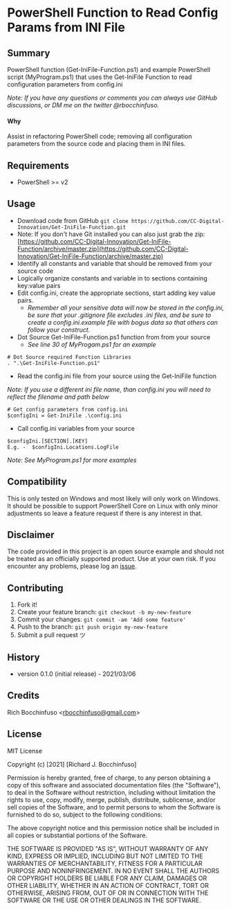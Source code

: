 # PowerShell Function to Read Config Params from INI File

## Summary
PowerShell function (Get-IniFile-Function.ps1) and example PowerShell script (MyProgram.ps1) that uses the Get-IniFile Function to read configuration parameters from config.ini

_Note: If you have any questions or comments you can always use GitHub discussions, or DM me on the twitter @rbocchinfuso._

#### Why
Assist in refactoring PowerShell code; removing all configuration parameters from the source code and placing them in INI files.


## Requirements
- PowerShell >= v2

## Usage
- Download code from GitHub
```git clone https://github.com/CC-Digital-Innovation/Get-IniFile-Function.git```
- Note:  If you don't have Git installed you can also just grab the zip:
[https://github.com/CC-Digital-Innovation/Get-IniFile-Function/archive/master.zip](https://github.com/CC-Digital-Innovation/Get-IniFile-Function/archive/master.zip)
- Identify all constants and variable that should be removed from your source code
- Logically organize constants and variable in to sections containing key:value pairs
- Edit config.ini, create the appropriate sections, start adding key value pairs.
  - _Remember all your sensitive data will now be stored in the config.ini, be sure that your .gitignore file excludes .ini files, and be sure to create a config.ini.example file with bogus data so that others can follow your construct._
- Dot Source Get-IniFile-Function.ps1 function from from your source
  - _See line 30 of MyProgam.ps1 for an example_
```
# Dot Source required Function Libraries
. ".\Get-IniFile-Function.ps1"
```

- Read the config.ini file from your source using the Get-IniFile function

_Note:  If you use a different ini file name, than config.ini you will need to reflect the filename and path below_

```
# Get config parameters from config.ini
$configIni = Get-IniFile .\config.ini
```

- Call config.ini variables from your source

```
$configIni.[SECTION].[KEY]
E.g. - 	$configIni.Locations.LogFile
```
_Note:  See MyProgram.ps1 for more examples_


## Compatibility
This is only tested on Windows and most likely will only work on Windows. It should be possible to support PowerShell Core on Linux with only minor adjustments so leave a feature request if there is any interest in that.

## Disclaimer
The code provided in this project is an open source example and should not be treated as an officially supported product. Use at your own risk. If you encounter any problems, please log an [issue](https://github.com/CC-Digital-Innovation/Get-IniFile-Function/issues).


## Contributing
1. Fork it!
2. Create your feature branch: `git checkout -b my-new-feature`
3. Commit your changes: `git commit -am 'Add some feature'`
4. Push to the branch: `git push origin my-new-feature`
5. Submit a pull request ツ

## History
-  version 0.1.0 (initial release) - 2021/03/06

## Credits
Rich Bocchinfuso <<rbocchinfuso@gmail.com>>

## License	
MIT License

Copyright (c) [2021] [Richard J. Bocchinfuso]

Permission is hereby granted, free of charge, to any person obtaining a copy of this software and associated documentation files (the "Software"), to deal in the Software without restriction, including without limitation the rights to use, copy, modify, merge, publish, distribute, sublicense, and/or sell copies of the Software, and to permit persons to whom the Software is furnished to do so, subject to the following conditions:

The above copyright notice and this permission notice shall be included in all copies or substantial portions of the Software.

THE SOFTWARE IS PROVIDED "AS IS", WITHOUT WARRANTY OF ANY KIND, EXPRESS OR IMPLIED, INCLUDING BUT NOT LIMITED TO THE WARRANTIES OF MERCHANTABILITY, FITNESS FOR A PARTICULAR PURPOSE AND NONINFRINGEMENT. IN NO EVENT SHALL THE AUTHORS OR COPYRIGHT HOLDERS BE LIABLE FOR ANY CLAIM, DAMAGES OR OTHER LIABILITY, WHETHER IN AN ACTION OF CONTRACT, TORT OR OTHERWISE, ARISING FROM, OUT OF OR IN CONNECTION WITH THE SOFTWARE OR THE USE OR OTHER DEALINGS IN THE SOFTWARE.